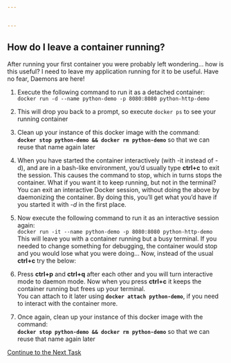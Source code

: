 ```yaml
---


---
```


<h2 id="how-do-i-leave-a-container-running">How do I leave a container running?</h2>
<p>After running your first container you were probably left wondering… how is this useful? I need to leave my application running for it to be useful. Have no fear, Daemons are here!</p>
<ol>
<li>
<p>Execute the following command to run it as a detached container:<br>
<code>docker run -d --name python-demo -p 8080:8080 python-http-demo</code></p>
</li>
<li>
<p>This will drop you back to a prompt, so execute <code>docker ps</code> to see your running container</p>
</li>
<li>
<p>Clean up your instance of this docker image with the command:<br>
<strong><code>docker stop python-demo &amp;&amp; docker rm python-demo</code></strong> so that we can reuse that name again later</p>
</li>
<li>
<p>When you have started the container interactively (with -it instead of -d), and are in a bash-like environment, you’d usually type <strong>ctrl+c</strong> to exit the session. This causes the command to stop, which in turns stops the container. What if you want it to keep running, but not in the terminal? You can exit an interactive Docker session, without doing the above by daemonizing the container. By doing this, you’ll get what you’d have if you started it with  <em>-d</em>  in the first place.</p>
</li>
<li>
<p>Now execute the following command to run it as an interactive session again:<br>
<code>docker run -it --name python-demo -p 8080:8080 python-http-demo</code><br>
This will leave you with a container running but a busy terminal. If you needed to change something for debugging, the container would stop and you would lose what you were doing… Now, instead of the usual <strong>ctrl+c</strong> try the below:</p>
</li>
<li>
<p>Press  <strong>ctrl+p</strong> and <strong>ctrl+q</strong> after each other and you will turn  interactive mode to daemon mode. Now when you press <strong>ctrl+c</strong> it keeps the container running but frees up your terminal.<br>
You can attach to it later using <strong><code>docker attach python-demo</code></strong>, if you need to interact with the container more.</p>
</li>
<li>
<p>Once again, clean up your instance of this docker image with the command:<br>
<strong><code>docker stop python-demo &amp;&amp; docker rm python-demo</code></strong> so that we can reuse that name again later</p>
</li>
</ol>
<p><a href="https://github.com/Burwood/containers101/blob/master/containers_lab/task_8.md">Continue to the Next Task</a></p>

